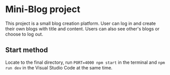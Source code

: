 # Mini-Blog project

This project is a small blog creation platform. User can log in and create their own blogs with title and content. Users can also see other's blogs or choose to log out.

## Start method

Locate to the final directory, run `PORT=4000 npm start` in the terminal and `npm run dev` in the Visual Studio Code at the same time.
